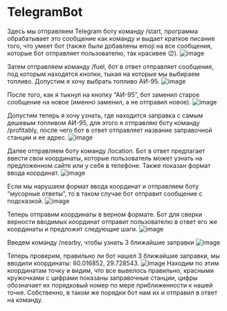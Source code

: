 # TelegramBot
Здесь мы отправляем Telegram боту команду /start, программа обрабатывает это сообщение
как команду и выдает краткое писание того, что умеет бот (также были добавлены emoji на все сообщения, которые бот отправляет пользователю, так красивее 😉).
![image](https://user-images.githubusercontent.com/63566223/211679692-26de727f-ae88-47c9-86cc-8367ee60bdb3.png)

Затем отправляем команду /fuel, бот в ответ отправляет сообщение, под которым находятся кнопки, тыкая на которые мы выбираем топливо. Допустим я хочу выбрать топливо АИ-95.
![image](https://user-images.githubusercontent.com/63566223/211679791-50cec1f4-75bb-4889-ab4f-6df68220971c.png)

После того, как я тыкнул на кнопку “АИ-95”, бот заменил старое сообщение на новое (именно заменил, а не отправил новое).
![image](https://user-images.githubusercontent.com/63566223/211679812-a213dbc1-d615-41fa-be6c-bcb7609c5f11.png)

Допустим теперь я хочу узнать, где находится заправка с самым дешевым топливом АИ-95, для этого я отправляю боту команду /profitably, после чего бот в ответ отправляет название заправочной станции и ее адрес.
![image](https://user-images.githubusercontent.com/63566223/211679831-cb4be502-f04a-4ae2-9e81-9a475fe73f9b.png)

Далее отправляем боту команду /location. Бот в ответ предлагает ввести свои координаты, которые пользователь может узнать на предложенном сайте или у себя в телефоне. Также показан формат ввода координат.
![image](https://user-images.githubusercontent.com/63566223/211679853-0057b77e-9ac9-48eb-9abc-882c48843e56.png)

Если мы нарушаем формат ввода координат и отправляем боту “мусорные ответы”, то в таком случае бот отправит сообщение с подсказкой.
![image](https://user-images.githubusercontent.com/63566223/211679875-0a335545-3a4d-42dd-897c-ba2489e8a90c.png)

Теперь отправим координаты в верном формате. Бот для сверки верности вводимых координат отправит пользователю в ответ его же координаты и предложит следующие шаги.
![image](https://user-images.githubusercontent.com/63566223/211679890-6496c7ad-5e39-4678-a39c-6fac55a01ac9.png)

Введем команду /nearby, чтобы узнать 3 ближайшие заправки
![image](https://user-images.githubusercontent.com/63566223/211679927-10f07793-9f52-476e-9791-d0ba0f2257ba.png)

Теперь проверим, правильно ли бот нашел 3 ближайшие заправки, мы вводили координаты: 60.016852, 29.728543.
![image](https://user-images.githubusercontent.com/63566223/211679958-cf0c7429-aabc-4451-aa07-224a14171e88.png)
Находим по этим координатам точку и видим, что все вывелось правильно, красными кружочками с цифрами показаны заправочные станции, цифры обозначает их порядковый номер по мере приближенности к нашей точке. Собственно, в таком же порядки бот нам их и отправил в ответ на команду.
